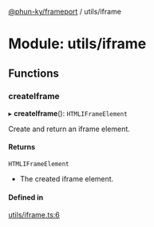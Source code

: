 [@phun-ky/frameport](../README.md) / utils/iframe

# Module: utils/iframe

## Functions

### createIframe

▸ **createIframe**(): `HTMLIFrameElement`

Create and return an iframe element.

#### Returns

`HTMLIFrameElement`

- The created iframe element.

#### Defined in

[utils/iframe.ts:6](https://github.com/phun-ky/frameport/blob/main/src/utils/iframe.ts#L6)
